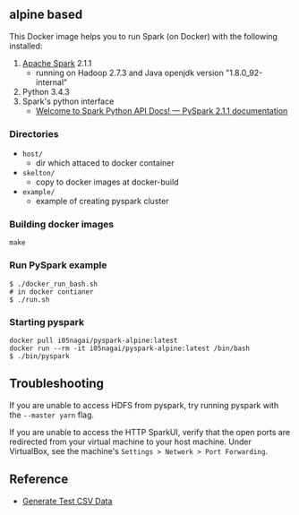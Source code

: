 ## alpine based
This Docker image helps you to run Spark (on Docker) with the following installed:

1. [Apache Spark](https://spark.apache.org/) 2.1.1
    * running on Hadoop 2.7.3 and Java openjdk version "1.8.0_92-internal"
2. Python 3.4.3
3. Spark's python interface
    * [Welcome to Spark Python API Docs! — PySpark 2.1.1 documentation](http://spark.apache.org/docs/latest/api/python/index.html)

### Directories
* `host/`
    * dir which attaced to docker container
* `skelton/`
    * copy to docker images at docker-build
* `example/`
    * example of creating pyspark cluster


### Building docker images
```
make
```

### Run PySpark example

```
$ ./docker_run_bash.sh
# in docker contianer
$ ./run.sh
```


### Starting pyspark

```
docker pull i05nagai/pyspark-alpine:latest
docker run --rm -it i05nagai/pyspark-alpine:latest /bin/bash
$ ./bin/pyspark
```

## Troubleshooting
If you are unable to access HDFS from pyspark, try running pyspark with the `--master yarn` flag.

If you are unable to access the HTTP SparkUI, verify that the open ports are redirected from your virtual machine to your host machine. Under VirtualBox, see the machine's `Settings > Network > Port Forwarding`.

## Reference
* [Generate Test CSV Data](http://www.convertcsv.com/generate-test-data.htm)
